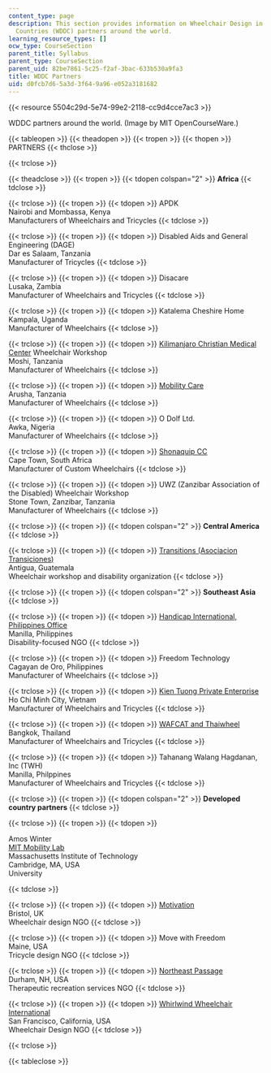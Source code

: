 ```yaml
---
content_type: page
description: This section provides information on Wheelchair Design in Developing
  Countries (WDDC) partners around the world.
learning_resource_types: []
ocw_type: CourseSection
parent_title: Syllabus
parent_type: CourseSection
parent_uid: 82be7861-5c25-f2af-3bac-633b530a9fa3
title: WDDC Partners
uid: d0fcb7d6-5a3d-3f64-9a96-e052a3181682
---
```


{{< resource 5504c29d-5e74-99e2-2118-cc9d4cce7ac3 >}}

WDDC partners around the world. (Image by MIT OpenCourseWare.)  

{{< tableopen >}}
{{< theadopen >}}
{{< tropen >}}
{{< thopen >}}
PARTNERS
{{< thclose >}}

{{< trclose >}}

{{< theadclose >}}
{{< tropen >}}
{{< tdopen colspan="2" >}}
**Africa**
{{< tdclose >}}

{{< trclose >}}
{{< tropen >}}
{{< tdopen >}}
APDK  
Nairobi and Mombassa, Kenya  
Manufacturers of Wheelchairs and Tricycles
{{< tdclose >}}

{{< trclose >}}
{{< tropen >}}
{{< tdopen >}}
Disabled Aids and General Engineering (DAGE)  
Dar es Salaam, Tanzania  
Manufacturer of Tricycles
{{< tdclose >}}

{{< trclose >}}
{{< tropen >}}
{{< tdopen >}}
Disacare  
Lusaka, Zambia  
Manufacturer of Wheelchairs and Tricycles
{{< tdclose >}}

{{< trclose >}}
{{< tropen >}}
{{< tdopen >}}
Katalema Cheshire Home  
Kampala, Uganda  
Manufacturer of Wheelchairs
{{< tdclose >}}

{{< trclose >}}
{{< tropen >}}
{{< tdopen >}}
[Kilimanjaro Christian Medical Center](http://www.kcmc.ac.tz/) Wheelchair Workshop  
Moshi, Tanzania  
Manufacturer of Wheelchairs
{{< tdclose >}}

{{< trclose >}}
{{< tropen >}}
{{< tdopen >}}
[Mobility Care](http://www.wheelchairs.co.tz/)  
Arusha, Tanzania  
Manufacturer of Wheelchairs
{{< tdclose >}}

{{< trclose >}}
{{< tropen >}}
{{< tdopen >}}
O Dolf Ltd.  
Awka, Nigeria  
Manufacturer of Wheelchairs
{{< tdclose >}}

{{< trclose >}}
{{< tropen >}}
{{< tdopen >}}
[Shonaquip CC](https://shonaquip.co.za/)  
Cape Town, South Africa  
Manufacturer of Custom Wheelchairs
{{< tdclose >}}

{{< trclose >}}
{{< tropen >}}
{{< tdopen >}}
UWZ (Zanzibar Association of the Disabled) Wheelchair Workshop  
Stone Town, Zanzibar, Tanzania  
Manufacturer of Wheelchairs
{{< tdclose >}}

{{< trclose >}}
{{< tropen >}}
{{< tdopen colspan="2" >}}
**Central America**
{{< tdclose >}}

{{< trclose >}}
{{< tropen >}}
{{< tdopen >}}
[Transitions (Asociacion Transiciones)](http://www.transitionsfoundation.org/)  
Antigua, Guatemala  
Wheelchair workshop and disability organization
{{< tdclose >}}

{{< trclose >}}
{{< tropen >}}
{{< tdopen colspan="2" >}}
**Southeast Asia**
{{< tdclose >}}

{{< trclose >}}
{{< tropen >}}
{{< tdopen >}}
[Handicap International, Philippines Office](http://www.handicapinternational.ph/)  
Manilla, Philippines  
Disability-focused NGO
{{< tdclose >}}

{{< trclose >}}
{{< tropen >}}
{{< tdopen >}}
Freedom Technology  
Cagayan de Oro, Philippines  
Manufacturer of Wheelchairs
{{< tdclose >}}

{{< trclose >}}
{{< tropen >}}
{{< tdopen >}}
[Kien Tuong Private Enterprise](http://kientuong.net/en/home/)  
Ho Chi Minh City, Vietnam  
Manufacturer of Wheelchairs and Tricycles
{{< tdclose >}}

{{< trclose >}}
{{< tropen >}}
{{< tdopen >}}
[WAFCAT and Thaiwheel](https://wafcat.or.th/site/index)  
Bangkok, Thailand  
Manufacturer of Wheelchairs and Tricycles
{{< tdclose >}}

{{< trclose >}}
{{< tropen >}}
{{< tdopen >}}
Tahanang Walang Hagdanan, Inc (TWH)  
Manilla, Philppines  
Manufacturer of Wheelchairs and Tricycles
{{< tdclose >}}

{{< trclose >}}
{{< tropen >}}
{{< tdopen colspan="2" >}}
**Developed country partners**
{{< tdclose >}}

{{< trclose >}}
{{< tropen >}}
{{< tdopen >}}


Amos Winter  
[MIT Mobility Lab](https://mobility.mit.edu/)  
Massachusetts Institute of Technology  
Cambridge, MA, USA  
University


{{< tdclose >}}

{{< trclose >}}
{{< tropen >}}
{{< tdopen >}}
[Motivation](http://www.motivation.org.uk/)  
Bristol, UK  
Wheelchair design NGO
{{< tdclose >}}

{{< trclose >}}
{{< tropen >}}
{{< tdopen >}}
Move with Freedom  
Maine, USA  
Tricycle design NGO
{{< tdclose >}}

{{< trclose >}}
{{< tropen >}}
{{< tdopen >}}
[Northeast Passage](http://www.nepassage.org/)  
Durham, NH, USA  
Therapeutic recreation services NGO
{{< tdclose >}}

{{< trclose >}}
{{< tropen >}}
{{< tdopen >}}
[Whirlwind Wheelchair International](https://whirlwindwheelchair.org)  
San Francisco, California, USA  
Wheelchair Design NGO
{{< tdclose >}}

{{< trclose >}}

{{< tableclose >}}